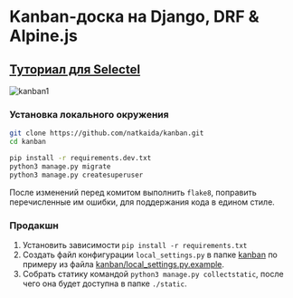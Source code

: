 # Kanban-доска на Django, DRF & Alpine.js 

## [Туториал для Selectel](https://selectel.ru/blog/tutorials/develop-canban-board-on-django-drf-alpine-js/)

![kanban1](https://user-images.githubusercontent.com/85797091/206715749-f5d4e15f-8d01-4d6c-ae4a-b58e8ab334e3.png)

### Установка локального окружения

```bash
git clone https://github.com/natkaida/kanban.git
cd kanban

pip install -r requirements.dev.txt
python3 manage.py migrate
python3 manage.py createsuperuser
```

После изменений перед комитом выполнить `flake8`, поправить перечисленные им ошибки, для поддержания кода в едином стиле.

### Продакшн

1. Установить зависимости `pip install -r requirements.txt`
1. Создать файл конфигурации `local_settings.py` в папке [kanban](kanban) по примеру из файла [kanban/local_settings.py.example](kanban/local_settings.py.example).
1. Собрать статику командой `python3 manage.py collectstatic`, после чего она будет доступна в папке `./static`.
